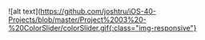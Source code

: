 ![alt text](https://github.com/joshtru/iOS-40-Projects/blob/master/Project%2003%20-%20ColorSlider/colorSlider.gif{:class="img-responsive"}
